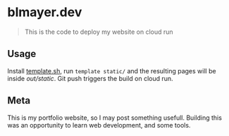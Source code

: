 # blmayer.dev

> This is the code to deploy my website on cloud run


## Usage

Install [template.sh](template.sh), run `template static/` and the resulting
pages will be inside *out/static*. Git push triggers the build on cloud run.

## Meta

This is my portfolio website, so I may post something usefull. Building this
was an opportunity to learn web development, and some tools.

